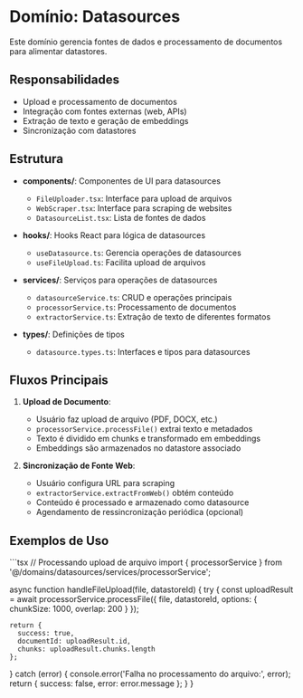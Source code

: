 # Domínio: Datasources

Este domínio gerencia fontes de dados e processamento de documentos para alimentar datastores.

## Responsabilidades

- Upload e processamento de documentos
- Integração com fontes externas (web, APIs)
- Extração de texto e geração de embeddings
- Sincronização com datastores

## Estrutura

- **components/**: Componentes de UI para datasources
  - `FileUploader.tsx`: Interface para upload de arquivos
  - `WebScraper.tsx`: Interface para scraping de websites
  - `DatasourceList.tsx`: Lista de fontes de dados

- **hooks/**: Hooks React para lógica de datasources
  - `useDatasource.ts`: Gerencia operações de datasources
  - `useFileUpload.ts`: Facilita upload de arquivos

- **services/**: Serviços para operações de datasources
  - `datasourceService.ts`: CRUD e operações principais
  - `processorService.ts`: Processamento de documentos
  - `extractorService.ts`: Extração de texto de diferentes formatos

- **types/**: Definições de tipos
  - `datasource.types.ts`: Interfaces e tipos para datasources

## Fluxos Principais

1. **Upload de Documento**:
   - Usuário faz upload de arquivo (PDF, DOCX, etc.)
   - `processorService.processFile()` extrai texto e metadados
   - Texto é dividido em chunks e transformado em embeddings
   - Embeddings são armazenados no datastore associado

2. **Sincronização de Fonte Web**:
   - Usuário configura URL para scraping
   - `extractorService.extractFromWeb()` obtém conteúdo
   - Conteúdo é processado e armazenado como datasource
   - Agendamento de ressincronização periódica (opcional)

## Exemplos de Uso

\`\`\`tsx
// Processando upload de arquivo
import { processorService } from '@/domains/datasources/services/processorService';

async function handleFileUpload(file, datastoreId) {
  try {
    const uploadResult = await processorService.processFile({
      file,
      datastoreId,
      options: {
        chunkSize: 1000,
        overlap: 200
      }
    });
    
    return {
      success: true,
      documentId: uploadResult.id,
      chunks: uploadResult.chunks.length
    };
  } catch (error) {
    console.error('Falha no processamento do arquivo:', error);
    return { success: false, error: error.message };
  }
}
